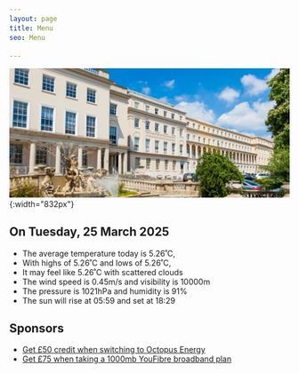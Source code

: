 ```yaml
---
layout: page
title: Menu
seo: Menu

---
```


![Logo](/images/logo.jpg){:width="832px"}


<!-- weather_marker starts -->
## On Tuesday, 25 March 2025

- The average temperature today is 5.26˚C,
- With highs of 5.26˚C and lows of 5.26˚C,
- It may feel like 5.26˚C with scattered clouds
- The wind speed is 0.45m/s and visibility is 10000m
- The pressure is 1021hPa and humidity is 91%
- The sun will rise at 05:59 and set at 18:29

<!-- weather_marker ends -->


## Sponsors

- [Get £50 credit when switching to Octopus Energy](https://bit.ly/3oD1nnS)
- [Get £75 when taking a 1000mb YouFibre broadband plan](https://aklam.io/91zWhU?)

